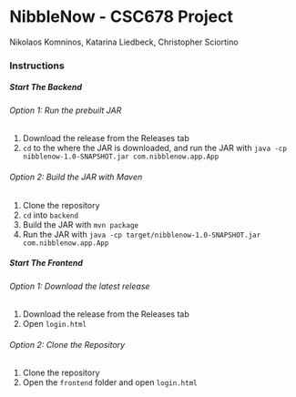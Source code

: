 # NibbleNow - CSC678 Project

Nikolaos Komninos,
Katarina Liedbeck,
Christopher Sciortino

### Instructions

##### Start The Backend 

###### Option 1: Run the prebuilt JAR

1. Download the release from the Releases tab
2. `cd` to the where the JAR is downloaded, and run the JAR with `java -cp nibblenow-1.0-SNAPSHOT.jar com.nibblenow.app.App`

###### Option 2: Build the JAR with Maven

1. Clone the repository
2. `cd` into `backend`
2. Build the JAR with `mvn package`
3. Run the JAR with `java -cp target/nibblenow-1.0-SNAPSHOT.jar com.nibblenow.app.App`

##### Start The Frontend

###### Option 1: Download the latest release

1. Download the release from the Releases tab
2. Open `login.html`

###### Option 2: Clone the Repository

1. Clone the repository
2. Open the `frontend` folder and open `login.html`

